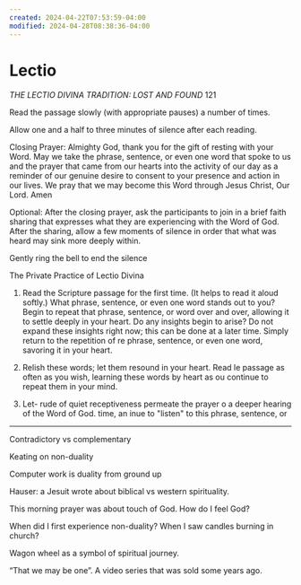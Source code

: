 ```yaml
---
created: 2024-04-22T07:53:59-04:00
modified: 2024-04-28T08:38:36-04:00
---
```


# Lectio

*THE LECTIO DIVINA TRADITION: LOST AND FOUND*
121

Read the passage slowly (with appropriate pauses) a number of times.

Allow one and a half to three minutes of silence after each reading.

Closing Prayer: Almighty God, thank you for the gift of resting with your Word. May we take the phrase, sentence, or even one word that spoke to us and the prayer that came from our hearts into the activity of our day as a reminder of our genuine desire to consent to your presence and action in our lives.
We pray that we may become this Word through Jesus Christ, Our Lord. Amen

Optional: After the closing prayer, ask the participants to join in a brief faith sharing that expresses what they are experiencing with the Word of God. After the sharing, allow a few moments of silence in order that what was heard may sink more deeply within.

Gently ring the bell to end the silence

The Private Practice of Lectio Divina

1. Read the Scripture passage for the first time. (It helps to read it aloud softly.) What phrase, sentence, or even one word stands out to you? Begin to repeat that phrase, sentence, or word over and over, allowing it to settle deeply in your heart. Do any insights begin to arise? Do not expand these insights right now; this can be done at a later time. Simply return to the repetition of re phrase, sentence, or even one word, savoring it in your heart.

2. Relish these words; let them resound in your heart. Read le passage as often as you wish, learning these words by heart as ou continue to repeat them in your mind.

3. Let-
rude of quiet receptiveness permeate the prayer o a deeper hearing of the Word of God.
time, an
inue to "listen" to this phrase, sentence, or

---

Contradictory vs complementary

Keating on non-duality

Computer work is duality from ground up

Hauser: a Jesuit wrote about biblical vs western spirituality. 

This morning prayer was about touch of God.  How do I feel God?

When did I first experience non-duality? When I saw candles burning in church?

Wagon wheel as a symbol of spiritual journey.

“That we may be one”. A video series that was sold some years ago.
